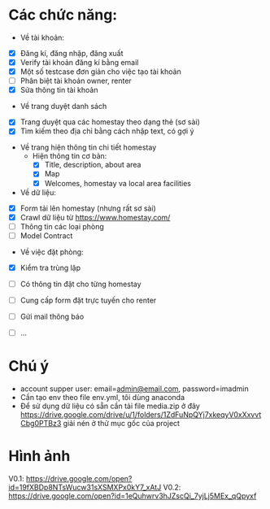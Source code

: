 # Các chức năng:
* Về tài khoản:
- [x] Đăng kí, đăng nhập, đăng xuất
- [x] Verify tài khoản đăng kí bằng email
- [x] Một số testcase đơn giản cho việc tạo tài khoản
- [ ] Phân biệt tài khoản owner, renter
- [x] Sửa thông tin tài khoản

* Về trang duyệt danh sách
- [x] Trang duyệt qua các homestay theo dạng thẻ (sơ sài)
- [x] Tìm kiếm theo địa chỉ bằng cách nhập text, có gợi ý
* Về trang hiện thông tin chi tiết homestay
  * Hiện thông tin cơ bản:
    - [x] Title, description, about area
    - [x] Map
    - [x] Welcomes, homestay va local area facilities
* Về dữ liệu:
- [x] Form tải lên homestay (nhưng rất sơ sài)
- [x] Crawl dữ liệu từ https://www.homestay.com/
- [ ] Thông tin các loại phòng
- [ ] Model Contract

* Về việc đặt phòng:
- [x] Kiểm tra trùng lặp 
- [ ] Có thông tin đặt cho từng homestay
- [ ] Cung cấp form đặt trực tuyến cho renter 
- [ ] Gửi mail thông báo
- [ ] ...


# Chú ý
* account supper user: email=admin@email.com, password=imadmin
* Cần tạo env theo file env.yml, tôi dùng anaconda 
* Để sử dụng dữ liệu có sẵn cần tải file media.zip ở đây https://drive.google.com/drive/u/1/folders/1ZdFuNpQYj7xkeqyV0xXxvvtCbg0PTBz3 giải nén ở thử mục gốc của project
# Hình ảnh
V0.1: https://drive.google.com/open?id=19fXBDp8NTsWucw31sXSMXPx0kY7_xAtJ
V0.2: https://drive.google.com/open?id=1eQuhwrv3hJZscQi_7yjLj5MEx_qQpyxf